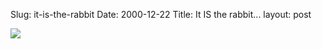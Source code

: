 Slug: it-is-the-rabbit
Date: 2000-12-22
Title: It IS the rabbit...
layout: post

<img src="http://media.redmonk.net/images/giveHimTheCarrots.jpg" />
